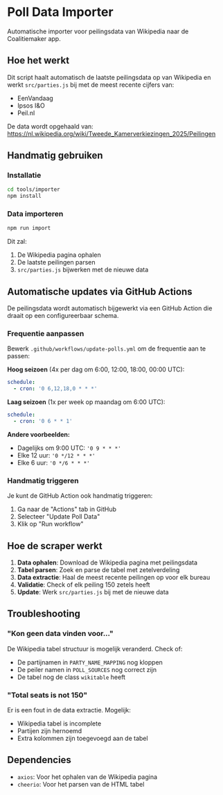 # Poll Data Importer

Automatische importer voor peilingsdata van Wikipedia naar de Coalitiemaker app.

## Hoe het werkt

Dit script haalt automatisch de laatste peilingsdata op van Wikipedia en werkt `src/parties.js` bij met de meest recente cijfers van:
- EenVandaag
- Ipsos I&O
- Peil.nl

De data wordt opgehaald van: https://nl.wikipedia.org/wiki/Tweede_Kamerverkiezingen_2025/Peilingen

## Handmatig gebruiken

### Installatie

```bash
cd tools/importer
npm install
```

### Data importeren

```bash
npm run import
```

Dit zal:
1. De Wikipedia pagina ophalen
2. De laatste peilingen parsen
3. `src/parties.js` bijwerken met de nieuwe data

## Automatische updates via GitHub Actions

De peilingsdata wordt automatisch bijgewerkt via een GitHub Action die draait op een configureerbaar schema.

### Frequentie aanpassen

Bewerk `.github/workflows/update-polls.yml` om de frequentie aan te passen:

**Hoog seizoen** (4x per dag om 6:00, 12:00, 18:00, 00:00 UTC):
```yaml
schedule:
  - cron: '0 6,12,18,0 * * *'
```

**Laag seizoen** (1x per week op maandag om 6:00 UTC):
```yaml
schedule:
  - cron: '0 6 * * 1'
```

**Andere voorbeelden:**
- Dagelijks om 9:00 UTC: `'0 9 * * *'`
- Elke 12 uur: `'0 */12 * * *'`
- Elke 6 uur: `'0 */6 * * *'`

### Handmatig triggeren

Je kunt de GitHub Action ook handmatig triggeren:
1. Ga naar de "Actions" tab in GitHub
2. Selecteer "Update Poll Data"
3. Klik op "Run workflow"

## Hoe de scraper werkt

1. **Data ophalen**: Download de Wikipedia pagina met peilingsdata
2. **Tabel parsen**: Zoek en parse de tabel met zetelverdeling
3. **Data extractie**: Haal de meest recente peilingen op voor elk bureau
4. **Validatie**: Check of elk peiling 150 zetels heeft
5. **Update**: Werk `src/parties.js` bij met de nieuwe data

## Troubleshooting

### "Kon geen data vinden voor..."

De Wikipedia tabel structuur is mogelijk veranderd. Check of:
- De partijnamen in `PARTY_NAME_MAPPING` nog kloppen
- De peiler namen in `POLL_SOURCES` nog correct zijn
- De tabel nog de class `wikitable` heeft

### "Total seats is not 150"

Er is een fout in de data extractie. Mogelijk:
- Wikipedia tabel is incomplete
- Partijen zijn hernoemd
- Extra kolommen zijn toegevoegd aan de tabel

## Dependencies

- `axios`: Voor het ophalen van de Wikipedia pagina
- `cheerio`: Voor het parsen van de HTML tabel
